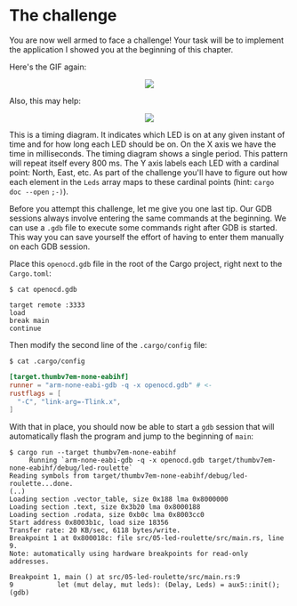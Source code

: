 # The challenge

You are now well armed to face a challenge! Your task will be to implement the application I showed
you at the beginning of this chapter.

Here's the GIF again:

<p align="center">
<img src="https://i.imgur.com/0k1r2Lc.gif">
</p>

Also, this may help:

<p align="center">
<img src="/assets/timing-diagram.png">
</p>

This is a timing diagram. It indicates which LED is on at any given instant of time and for how long
each LED should be on. On the X axis we have the time in milliseconds. The timing diagram shows a
single period. This pattern will repeat itself every 800 ms. The Y axis labels each LED with a
cardinal point: North, East, etc. As part of the challenge you'll have to figure out how each
element in the `Leds` array maps to these cardinal points (hint: `cargo doc --open` `;-)`).

Before you attempt this challenge, let me give you one last tip. Our GDB sessions always involve
entering the same commands at the beginning. We can use a `.gdb` file to execute some commands
right after GDB is started. This way you can save yourself the effort of having to enter them
manually on each GDB session.

Place this `openocd.gdb` file in the root of the Cargo project, right next to the `Cargo.toml`:

``` console
$ cat openocd.gdb
```

``` text
target remote :3333
load
break main
continue
```

Then modify the second line of the `.cargo/config` file:

``` console
$ cat .cargo/config
```

``` toml
[target.thumbv7em-none-eabihf]
runner = "arm-none-eabi-gdb -q -x openocd.gdb" # <-
rustflags = [
  "-C", "link-arg=-Tlink.x",
]
```

With that in place, you should now be able to start a `gdb` session that will automatically flash
the program and jump to the beginning of `main`:

``` console
$ cargo run --target thumbv7em-none-eabihf
     Running `arm-none-eabi-gdb -q -x openocd.gdb target/thumbv7em-none-eabihf/debug/led-roulette`
Reading symbols from target/thumbv7em-none-eabihf/debug/led-roulette...done.
(..)
Loading section .vector_table, size 0x188 lma 0x8000000
Loading section .text, size 0x3b20 lma 0x8000188
Loading section .rodata, size 0xb0c lma 0x8003cc0
Start address 0x8003b1c, load size 18356
Transfer rate: 20 KB/sec, 6118 bytes/write.
Breakpoint 1 at 0x800018c: file src/05-led-roulette/src/main.rs, line 9.
Note: automatically using hardware breakpoints for read-only addresses.

Breakpoint 1, main () at src/05-led-roulette/src/main.rs:9
9           let (mut delay, mut leds): (Delay, Leds) = aux5::init();
(gdb)
```
